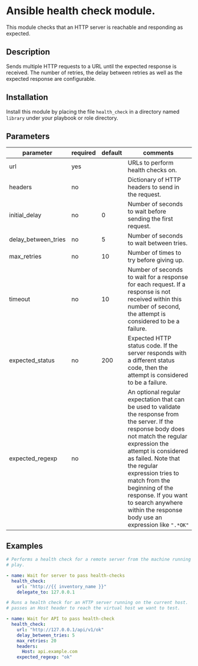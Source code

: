# Ansible health check module.

This module checks that an HTTP server is reachable and responding
as expected.

## Description

Sends multiple HTTP requests to a URL until the expected response is
received. The number of retries, the delay between retries as well as
the expected response are configurable.

## Installation

Install this module by placing the file `health_check` in a directory
named `library` under your playbook or role directory.

## Parameters

| parameter             | required | default | comments |
| --------------------- | -------- | ------- | -------- |
| url                   | yes      |         | URLs to perform health checks on. |
| headers               | no       |         | Dictionary of HTTP headers to send in the request. |
| initial_delay         | no       | 0       | Number of seconds to wait before sending the first request. |
| delay_between_tries   | no       | 5       | Number of seconds to wait between tries. |
| max_retries           | no       | 10      | Number of times to try before giving up. |
| timeout               | no       | 10      | Number of seconds to wait for a response for each request. If a response is not received within this number of second, the attempt is considered to be a failure. |
| expected_status       | no       | 200     | Expected HTTP status code. If the server responds with a different status code, then the attempt is considered to be a failure. |
| expected_regexp       | no       |         | An optional regular expectation that can be used to validate the response from the server. If the response body does not match the regular expression the attempt is considered as failed. Note that the regular expression tries to match from the beginning of the response. If you want to search anywhere within the response body use an expression like `".*OK"` |

## Examples

```yaml
# Performs a health check for a remote server from the machine running the
# play.

- name: Wait for server to pass health-checks
  health_check:
    url: "http://{{ inventory_name }}"
    delegate_to: 127.0.0.1

# Runs a health check for an HTTP server running on the current host.
# passes an Host header to reach the virtual host we want to test.

- name: Wait for API to pass health-check
  health_check:
    url: "http://127.0.0.1/api/v1/ok"
    delay_between_tries: 5
    max_retries: 20
    headers:
      Host: api.example.com
    expected_regexp: "ok"
```

